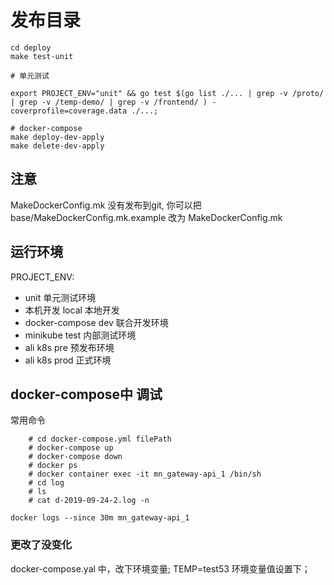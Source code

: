 # 发布目录

```shell script
cd deploy
make test-unit

# 单元测试

export PROJECT_ENV="unit" && go test $(go list ./... | grep -v /proto/ | grep -v /temp-demo/ | grep -v /frontend/ ) -coverprofile=coverage.data ./...;

# docker-compose
make deploy-dev-apply
make delete-dev-apply

```

## 注意

MakeDockerConfig.mk 没有发布到git, 
你可以把 base/MakeDockerConfig.mk.example 改为 MakeDockerConfig.mk

## 运行环境

PROJECT_ENV:
- unit 单元测试环境
- 本机开发 local 本地开发
- docker-compose dev 联合开发环境
- minikube test 内部测试环境
- ali k8s pre 预发布环境
- ali k8s prod  正式环境

## docker-compose中 调试

常用命令
```shell script
    # cd docker-compose.yml filePath
    # docker-compose up
    # docker-compose down
    # docker ps
    # docker container exec -it mn_gateway-api_1 /bin/sh
    # cd log
    # ls
    # cat d-2019-09-24-2.log -n
    
docker logs --since 30m mn_gateway-api_1
```

### 更改了没变化

docker-compose.yal 中，改下环境变量;
TEMP=test53 环境变量值设置下；
